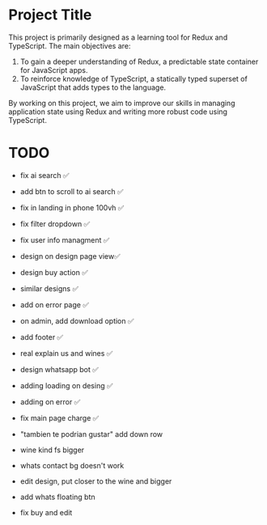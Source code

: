 # Project Title

This project is primarily designed as a learning tool for Redux and TypeScript. The main objectives are:

1. To gain a deeper understanding of Redux, a predictable state container for JavaScript apps.
2. To reinforce knowledge of TypeScript, a statically typed superset of JavaScript that adds types to the language.

By working on this project, we aim to improve our skills in managing application state using Redux and writing more robust code using TypeScript.

# TODO
- fix ai search ✅
- add btn to scroll to ai search ✅
- fix in landing in phone 100vh ✅
- fix filter dropdown ✅
- fix user info managment ✅
- design on design page view✅
- design buy action ✅
- similar designs ✅
- add on error page ✅
- on admin, add download option ✅
- add footer ✅
- real explain us and wines ✅
- design whatsapp bot ✅
- adding loading on desing ✅
- adding on error ✅

- fix main page charge ✅
- "tambien te podrian gustar" add down row
- wine kind fs bigger
- whats contact bg doesn't work
- edit design, put closer to the wine and bigger
- add whats floating btn
- fix buy and edit
